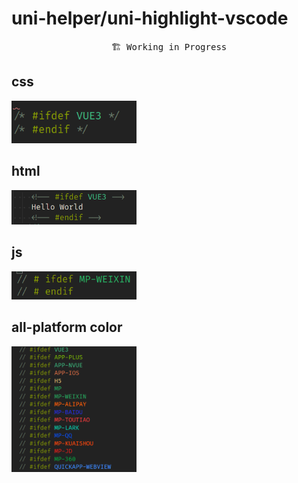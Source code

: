 # uni-helper/uni-highlight-vscode

<pre align="center">
🏗 Working in Progress
</pre>
  ## css
  <img src='./.github/images/css.png' alt='' width='200'/>
  <br>

  ## html
  <img src='./.github/images/html.png' alt='' width='200'/>
  <br>

  ## js
  <img src='./.github/images/js.png' alt='' width='200'/>
  <br>

  ## all-platform color
  <img src='./.github/images/all.png' alt='' width='200'/>
